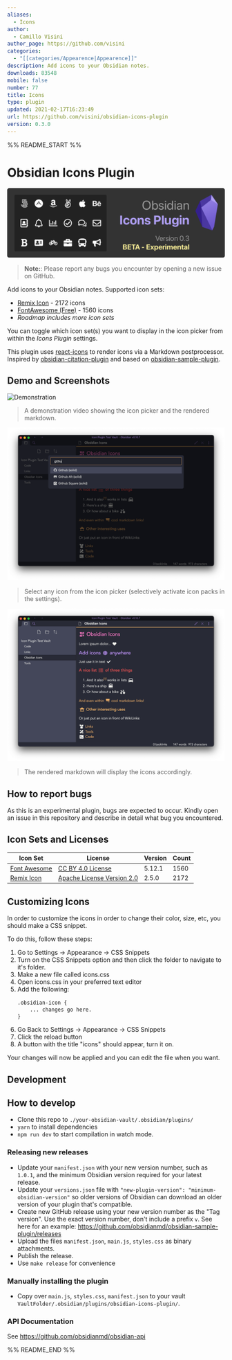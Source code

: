```yaml
---
aliases:
  - Icons
author:
  - Camillo Visini
author_page: https://github.com/visini
categories:
  - "[[categories/Appearence|Appearence]]"
description: Add icons to your Obsidian notes.
downloads: 83548
mobile: false
number: 77
title: Icons
type: plugin
updated: 2021-02-17T16:23:49
url: https://github.com/visini/obsidian-icons-plugin
version: 0.3.0
---
```


%% README_START %%

# Obsidian Icons Plugin

![Obsidian Icons Plugin](https://github.com/visini/obsidian-icons-plugin/blob/main/docs/banner.png?raw=true)

> **Note:**: Please report any bugs you encounter by opening a new issue on GitHub.

Add icons to your Obsidian notes. Supported icon sets:

- [Remix Icon](https://remixicon.com/) - 2172 icons
- [FontAwesome (Free)](https://fontawesome.com/) - 1560 icons
- _Roadmap includes more icon sets_

You can toggle which icon set(s) you want to display in the icon picker from within the _Icons Plugin_ settings.

This plugin uses [react-icons](https://github.com/react-icons/react-icons) to render icons via a Markdown postprocessor. Inspired by [obsidian-citation-plugin](https://github.com/hans/obsidian-citation-plugin) and based on [obsidian-sample-plugin](https://github.com/obsidianmd/obsidian-sample-plugin).
## Demo and Screenshots

![Demonstration](https://github.com/visini/obsidian-icons-plugin/blob/main/docs/demo.gif?raw=true)
> A demonstration video showing the icon picker and the rendered markdown.

![Screenshot Picker](https://github.com/visini/obsidian-icons-plugin/blob/main/docs/screenshot-picker.png?raw=true)
> Select any icon from the icon picker (selectively activate icon packs in the settings).

![Screenshot Rendered](https://github.com/visini/obsidian-icons-plugin/blob/main/docs/screenshot-rendered.png?raw=true)
> The rendered markdown will display the icons accordingly.


## How to report bugs

As this is an experimental plugin, bugs are expected to occur. Kindly open an issue in this repository and describe in detail what bug you encountered.

## Icon Sets and Licenses

Icon Set|License|Version|Count
---|---|---|---
[Font Awesome](https://fontawesome.com/)|[CC BY 4.0 License](https://creativecommons.org/licenses/by/4.0/)|5.12.1|1560
[Remix Icon](https://github.com/Remix-Design/RemixIcon)|[Apache License Version 2.0](http://www.apache.org/licenses/)|2.5.0|2172

## Customizing Icons

In order to customize the icons in order to change their color, size, etc, you should make a CSS snippet.

To do this, follow these steps:

1. Go to Settings -> Appearance -> CSS Snippets 
2. Turn on the CSS Snippets option and then click the folder to navigate to it's folder.
3. Make a new file called icons.css
4. Open icons.css in your preferred text editor
5. Add the following:
	```
	.obsidian-icon {
  		... changes go here.
	}
	```
6. Go Back to Settings -> Appearance -> CSS Snippets
7. Click the reload button
8. A button with the title "icons" should appear, turn it on.

Your changes will now be applied and you can edit the file when you want.

## Development

## How to develop

- Clone this repo to `./your-obsidian-vault/.obsidian/plugins/`
- `yarn` to install dependencies
- `npm run dev` to start compilation in watch mode.

### Releasing new releases

- Update your `manifest.json` with your new version number, such as `1.0.1`, and the minimum Obsidian version required for your latest release.
- Update your `versions.json` file with `"new-plugin-version": "minimum-obsidian-version"` so older versions of Obsidian can download an older version of your plugin that's compatible.
- Create new GitHub release using your new version number as the "Tag version". Use the exact version number, don't include a prefix `v`. See here for an example: https://github.com/obsidianmd/obsidian-sample-plugin/releases
- Upload the files `manifest.json`, `main.js`, `styles.css` as binary attachments.
- Publish the release.
- Use `make release` for convenience

### Manually installing the plugin

- Copy over `main.js`, `styles.css`, `manifest.json` to your vault `VaultFolder/.obsidian/plugins/obsidian-icons-plugin/`.

### API Documentation

See https://github.com/obsidianmd/obsidian-api


%% README_END %%